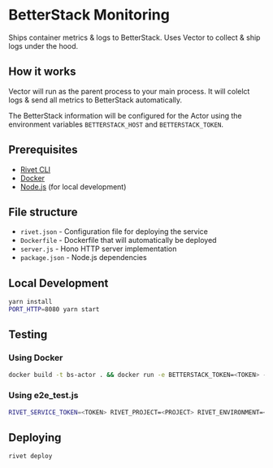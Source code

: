 # BetterStack Monitoring

Ships container metrics & logs to BetterStack. Uses Vector to collect & ship logs under the hood.

## How it works

Vector will run as the parent process to your main process. It will colelct logs & send all metrics to BetterStack automatically.

The BetterStack information will be configured for the Actor using the environment variables `BETTERSTACK_HOST` and `BETTERSTACK_TOKEN`.

## Prerequisites

- [Rivet CLI](https://rivet.gg/docs/setup)
- [Docker](https://docs.docker.com/desktop/)
- [Node.js](https://nodejs.org/) (for local development)

## File structure

- `rivet.json` - Configuration file for deploying the service
- `Dockerfile` - Dockerfile that will automatically be deployed
- `server.js` - Hono HTTP server implementation
- `package.json` - Node.js dependencies

## Local Development

```sh
yarn install
PORT_HTTP=8080 yarn start
```

## Testing

### Using Docker

```sh
docker build -t bs-actor . && docker run -e BETTERSTACK_TOKEN=<TOKEN> -e BETTERSTACK_HOST=<HOST> bs-actor
```

### Using e2e_test.js

```sh
RIVET_SERVICE_TOKEN=<TOKEN> RIVET_PROJECT=<PROJECT> RIVET_ENVIRONMENT=<ENV> BETTERSTACK_TOKEN=<TOKEN> BETTERSTACK_HOST=<HOST> yarn test
```

## Deploying

```sh
rivet deploy
```

